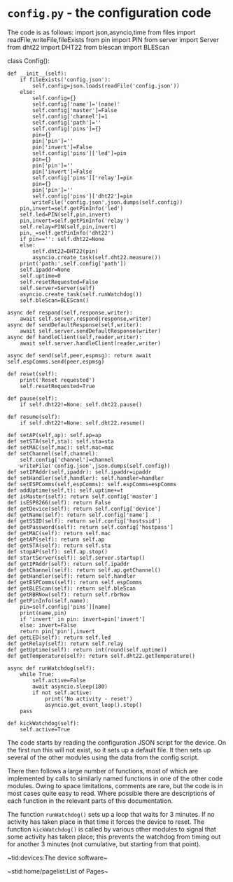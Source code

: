 # `config.py` - the configuration code #

The code is as follows:
import json,asyncio,time
from files import readFile,writeFile,fileExists
from pin import PIN
from server import Server
from dht22 import DHT22
from blescan import BLEScan

class Config():

    def __init__(self):
        if fileExists('config.json'):
            self.config=json.loads(readFile('config.json'))
        else:
            self.config={}
            self.config['name']='(none)'
            self.config['master']=False
            self.config['channel']=1
            self.config['path']=''
            self.config['pins']={}
            pin={}
            pin['pin']=''
            pin['invert']=False
            self.config['pins']['led']=pin
            pin={}
            pin['pin']=''
            pin['invert']=False
            self.config['pins']['relay']=pin
            pin={}
            pin['pin']=''
            self.config['pins']['dht22']=pin
            writeFile('config.json',json.dumps(self.config))
        pin,invert=self.getPinInfo('led')
        self.led=PIN(self,pin,invert)
        pin,invert=self.getPinInfo('relay')
        self.relay=PIN(self,pin,invert)
        pin,_=self.getPinInfo('dht22')
        if pin=='': self.dht22=None
        else:
            self.dht22=DHT22(pin)
            asyncio.create_task(self.dht22.measure())
        print('path:',self.config['path'])
        self.ipaddr=None
        self.uptime=0
        self.resetRequested=False
        self.server=Server(self)
        asyncio.create_task(self.runWatchdog())
        self.bleScan=BLEScan()

    async def respond(self,response,writer):
        await self.server.respond(response,writer)
    async def sendDefaultResponse(self,writer):
        await self.server.sendDefaultResponse(writer)
    async def handleClient(self,reader,writer):
        await self.server.handleClient(reader,writer)

    async def send(self,peer,espmsg): return await self.espComms.send(peer,espmsg)

    def reset(self):
        print('Reset requested')
        self.resetRequested=True
    
    def pause(self):
        if self.dht22!=None: self.dht22.pause()
    
    def resume(self):
        if self.dht22!=None: self.dht22.resume()

    def setAP(self,ap): self.ap=ap
    def setSTA(self,sta): self.sta=sta
    def setMAC(self,mac): self.mac=mac
    def setChannel(self,channel):
        self.config['channel']=channel
        writeFile('config.json',json.dumps(self.config))
    def setIPAddr(self,ipaddr): self.ipaddr=ipaddr
    def setHandler(self,handler): self.handler=handler
    def setESPComms(self,espComms): self.espComms=espComms
    def addUptime(self,t): self.uptime+=t
    def isMaster(self): return self.config['master']
    def isESP8266(self): return False
    def getDevice(self): return self.config['device']
    def getName(self): return self.config['name']
    def getSSID(self): return self.config['hostssid']
    def getPassword(self): return self.config['hostpass']
    def getMAC(self): return self.mac
    def getAP(self): return self.ap
    def getSTA(self): return self.sta
    def stopAP(self): self.ap.stop()
    def startServer(self): self.server.startup()
    def getIPAddr(self): return self.ipaddr
    def getChannel(self): return self.ap.getChannel()
    def getHandler(self): return self.handler
    def getESPComms(self): return self.espComms
    def getBLEScan(self): return self.bleScan
    def getRBRNow(self): return self.rbrNow
    def getPinInfo(self,name):
        pin=self.config['pins'][name]
        print(name,pin)
        if 'invert' in pin: invert=pin['invert']
        else: invert=False
        return pin['pin'],invert
    def getLED(self): return self.led
    def getRelay(self): return self.relay
    def getUptime(self): return int(round(self.uptime))
    def getTemperature(self): return self.dht22.getTemperature()

    async def runWatchdog(self):
        while True:
            self.active=False
            await asyncio.sleep(180)
            if not self.active:
                print('No activity - reset')
                asyncio.get_event_loop().stop()
        pass

    def kickWatchdog(self):
        self.active=True

The code starts by reading the configuration JSON script for the device. On the first run this will not exist, so it sets up a default file. It then sets up several of the other modules using the data from the config script.

There then follows a large number of functions, most of which are implemented by calls to similarly named functions in one of the other code modules. Owing to space limitations, comments are rare, but the code is in most cases quite easy to read. Where possible there are descriptions of each function in the relevant parts of this documentation.

The function `runWatchdog()` sets up a loop that waits for 3 minutes. If no activity has taken place in that time it forces the device to reset. The function `kickWatchdog()` is called by various other modules to signal that some activity has taken place; this prevents the watchdog from timing out for another 3 minutes (not cumulative, but starting from that point).

~tid:devices:The device software~

~stid:home/pagelist:List of Pages~
